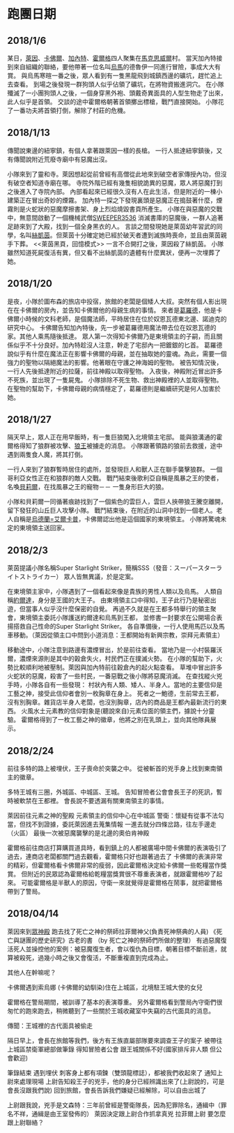 <!-- TITLE: 流水帳 -->
<!-- SUBTITLE: 超隨便跑團流水帳，但是會慢慢變成文章…吧！ -->

# 跑團日期
## 2018/1/6
某日，[萊因](/角色/萊因)、[卡佛爾](/角色/卡佛爾)、[加內特](/角色/加內特)、[霍爾格](/角色/霍爾格)四人聚集在[馬克思威爾](/地理/馬克思威爾)村。
當天加內特接到來自組織的聯絡，要他帶著一位名叫[烏馬](/角色/烏馬)的德魯伊一同進行冒險，事成大大有賞。
與烏馬寒暄一番之後，眾人看到有一隻黑龍飛到城鎮西邊的礦坑，趕忙追上去查看。
到場之後發現一群狗頭人似乎佔領了礦坑，在將物資搬進洞穴。
在小隊殲滅了一小團狗頭人之後，一個身穿黑外袍、頭戴奇異面具的人型生物走了出來，此人似乎是首領。
交談的途中霍爾格朝著首領擲出標槍，戰鬥直接開始。
小隊花了一番功夫將首領打倒，解除了村莊的危機。

## 2018/1/13
傳聞說東邊的紐寧鎮，有個人拿著跟萊因一樣的長槍。
一行人抵達紐寧鎮後，又有傳聞說附近荒廢寺廟中有惡魔出沒。

小隊來到了靈和寺。萊因想起從前曾經有高僧從此地來到破空者家傳授內功，但沒有破空者知道寺廟在哪。
寺院外階已經有幾隻相貌詭異的惡魔，眾人將惡魔打到之後進入了寺院內部。
內部看起來已經很久沒有人在此生活，但是附近的一棟小建築正在冒出奇妙的煙霧。
加內特一探之下發現裏頭是惡魔正在搗鼓著什麼，煙霧則是火蛇狀的惡魔摩擦書架、身上烈焰燒毀書頁所產生。
小隊在與惡魔的交戰中，無意間啟動了一個機械武僧[SWEEPER3536](/角色/SWEEPER3536) 
消滅書庫的惡魔後，一群人追著足跡來到了大殿，找到一個全身黑衣的人。
言談之間發現她是萊茵幼年習武的同學，名叫[絲凱茵](/角色/絲凱茵)。但萊茵十分確定她已經於破天者遭到滅族時喪命，並且由萊茵親手下葬。
<<萊茵黑頁，回憶模式>>
一言不合開打之後，萊因殺了絲凱茵。
小隊雖然知道死屍復活有異，但又看不出絲凱茵的遺體有什麼異狀，便再一次埋葬了她。

## 2018/1/20
是夜，小隊於圖布森的旅店中投宿，旅館的老闆是個矮人大叔。突然有個人影出現在在卡佛爾的房內，並告知卡佛爾他的母親生病的事情。
來者是[葛羅德](/角色/葛羅德)，他是卡佛爾小時候的文科老師，是個魔法師，平時居住在位於奴恩瓦德東北邊、諾迪克的研究中心。
卡佛爾告知加內特後，先一步被葛羅德用魔法帶去位在奴恩瓦德的家。其他人乘馬隨後抵達。
眾人第一次得知卡佛爾乃是東境領主的子嗣，而且關係似乎不十分良好。加內特趁沒人注意，幹走了宅邸內一把鍍銀的匕首。
葛羅德說似乎有什麼在魔法正在影響卡佛爾的母親，並在抽取她的靈魂。為此，需要一個強力的聖物以隔絕魔法的影響。他著眼在守護之神海姆的聖物。
被告知情況後，一行人先後抵達附近的拉薩，前往神殿以取得聖物。
入夜後，神殿附近冒出許多不死族，並出現了一隻屍鬼。
小隊排除不死生物、救出神殿裡的人並取得聖物。在聖物的幫助下，卡佛爾母親的病情穩定了，葛羅德則是繼續研究是何人加害於她。

## 2018/1/27
隔天早上，眾人正在用早飯時，有一隻巨狼闖入北境領主宅邸。
能與狼溝通的霍爾格得知了狼群被攻擊、[狼王](/角色/狼王)被擄走的消息。
小隊跟著領路的狼前去救援，途中遇到兩隻食人魔，將其打倒。

一行人來到了狼群暫時居住的處所，並發現巨人和獸人正在聯手襲擊狼群。
一個哥利亞女性正在和狼群的敵人交戰。
戰鬥結束後歌利亞自稱是風暴之王的使者，名喚[貝莉爾](/角色/貝莉爾)，在找風暴之王的寵物－－ 一隻身形巨大的狼。

小隊和貝莉爾一同循著痕跡找到了一個紫色的雲巨人，雲巨人挾帶狼王騰空離開，留下發狂的山丘巨人攻擊小隊。
戰鬥結束後，在附近的山洞中找到一個老人。老人自稱是[烏德蘭=艾爾卡普](/角色/烏德蘭)，卡佛爾認出他是這個國家的東境領主。
小隊將驚魂未定的東境領主送回家。

## 2018/2/3
萊茵提議小隊名稱Super Starlight Striker，簡稱SSS（發音：スーパースターライトストライカー）
眾人皆無異議，於是定案。

在東境領主家中，小隊遇到了一個看起來像是貴族的男性人類以及烏馬。
人類自稱[約爾達](/角色/約爾達)，身分是王國的大王子。
由東境領主口中得知，王子此行乃是秘密出遊，但當事人似乎沒什麼保密的自覺。
再過不久就是在王都多特舉行的領主聚會，東境領主委託小隊護送約爾達和烏馬到王都，
並修書一封要求在公開場合表揚搭救自己性命的Super Starlight Striker。
各自準備後，一行人使用馬匹以及馬車移動。（萊因從領主口中問到小道消息：王都開始有新興宗教，崇拜元素領主）

移動途中，小隊注意到路邊有濃煙冒出，於是前往查看。
當地乃是一小村裝羅沃爾，濃煙來源則是其中的榖倉失火，村民們正在撲滅火勢。
在小隊的幫助下，火勢比較順利地被壓制。萊因與加內特前往穀倉內的起火點查看。
草堆中冒出許多火蛇狀的惡魔，殺害了一些村民，一番惡戰之後小隊將惡魔消滅。
在查找縱火兇手時，小隊各自有一些發現：
村狀內有人類、矮人、半身人。當地的主要信仰是工藝之神，接受此信仰者會別一枚胸章在身上。
死者之一鮑德，生前常去王都，沒有別胸章。雜貨店半身人老闆，也沒別胸章，店內的商品是王都內最新流行的東西。
火風水土元素教的信仰對象是(聽說來自)元素位面的領主們，據說十分靈驗。
霍爾格得到了一枚工藝之神的徽章，他將之別在乳頭上，並向其他隊員展示。

## 2018/2/24
前往多特的路上被埋伏，王子喪命於突襲之中。
從被斬首的兇手身上找到東南領主的徽章。

多特王城有三圈，外城區、中城區、王城。
告知冒險者公會會長王子的死訊，暫時被軟禁在王都裡。
會長說不要透漏有關東南領主的事情。

萊因前往元素之神的聖殿
元素領主的信仰中心在中城區
警衛：懷疑有從事不法勾當，但找不到證據，委託萊因進去蒐集情報
一進去就分四條岔路，往左手邊走（火區）
最後一次被惡魔襲擊的是北邊的奧伯肯神殿

霍爾格前往商店打算購買道具時，看到鎮上的人都被廣場中間卡佛爾的表演吸引了過去，連商店老闆都關門過去觀看，霍爾格只好也跟著過去了
卡佛爾的表演非常的精彩，但霍爾格看卡佛爾非常的瘦弱，因此霍爾格決定給卡佛爾一些乾糧當作獎賞。
但附近的民眾認為霍爾格給乾糧當獎賞很不尊重表演者，就跟霍爾格吵了起來。
可能霍爾格是半獸人的原因，守衛一來就覺得是霍爾格在鬧事，就把霍爾格帶到了警局。

## 2018/04/14
萊因來到[眾神殿](/組織/眾神殿)
跑去找了死亡之神的祭師拉菲爾神父(負責死神祭典的人員)
《死亡與謎團的歷史研究》古老的書 （by 死亡之神的祭師們所做的整理）
有過惡魔復活死人並操控他的案例：被惡魔復生者，會以復仇為目標，朝著目標不斷前進，就算被殺死，過幾小時之後又會復活，不斷重複直到完成為止。

其他人在幹嘛呢？

卡佛爾遇到索烏娜 (卡佛爾的幼馴染)住在上城區，北境駐王城大使的女兒

霍爾格在警局期間，被訓導了基本的表演尊重。
另外霍爾格看到警局內守衛們很匆忙的跑來跑去，稍微聽到了一些關於王城收藏室中失竊的古代面具的消息。

傳聞：王城裡的古代面具被偷走


隔日早上，會長在旅館等我們，後方有王族直屬部隊要來調查王子的案子
被帶往上城區禁衛軍總部做筆錄
得知冒險者公會 跟王城關係不好(國家排斥非人類 但公會歡迎)

筆錄結束
遇到埋伏
刺客身上都有項鍊（雙頭龍標誌），都被我們收起來了
通知上尉來處理現場
上尉告知殺王子的兇手，他的身分已經辨識出來了(上尉說的，可是會長沒跟我們說)
回到旅館，會長告訴我們嫌疑已經解除，可以自由出城了

上尉跟我說，兇手是文森特：三年前曾經是警衛隊長，因為犯罪除名，通緝中（罪名不祥，通緝是由王室發佈的）
萊因決定跟上尉合作抓拿真兇
拉菲爾上尉
要怎麼跟上尉聯絡？


